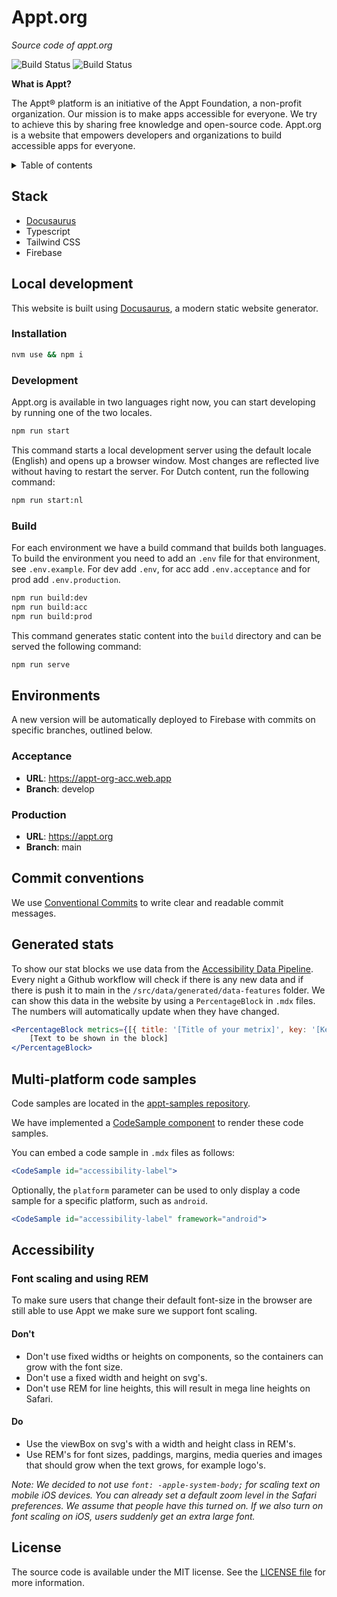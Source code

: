 # Appt.org

*Source code of appt.org*

![Build Status](https://github.com/appt-org/appt-website/actions/workflows/firebase-hosting-push-acc.yml/badge.svg)
![Build Status](https://github.com/appt-org/appt-website/actions/workflows/firebase-hosting-push-prod.yml/badge.svg)

**What is Appt?**

The Appt® platform is an initiative of the Appt Foundation, a non-profit organization. Our mission is to make apps accessible for everyone. We try to achieve this by sharing free knowledge and open-source code. Appt.org is a website that empowers developers and organizations to build accessible apps for everyone.

<details>
<summary>Table of contents</summary>

- [Stack](#stack)
- [Local development](#local-development)
  - [Installation](#installation)
  - [Development](#development)
  - [Build](#build)
- [Environments](#environments)
  - [Acceptance](#acceptance)
  - [Production](#production)
- [Commit conventions](#commit-conventions)
- [Generated stats](#generated-stats)
- [Multi-platform code samples](#multi-platform-code-samples)
- [Accessibility](#accessibility)
  - [Font scaling and using REM](#font-scaling-and-using-rem)
    - [Don't](#dont)
    - [Do](#do)
- [License](#license)
</details>

## Stack

- [Docusaurus](https://docusaurus.io/)
- Typescript
- Tailwind CSS
- Firebase

## Local development

This website is built using [Docusaurus](https://docusaurus.io/), a modern static website generator.

### Installation

```bash
nvm use && npm i
```

### Development

Appt.org is available in two languages right now, you can start developing by running one of the two locales.

```bash
npm run start
```

This command starts a local development server using the default locale (English) and opens up a browser window. Most changes are reflected live without having to restart the server.
For Dutch content, run the following command:

```bash
npm run start:nl
```

### Build

For each environment we have a build command that builds both languages. To build the environment you need to add an `.env` file for that environment, see `.env.example`. For dev add `.env`, for acc add `.env.acceptance` and for prod add `.env.production`.

```bash
npm run build:dev
npm run build:acc
npm run build:prod
```

This command generates static content into the `build` directory and can be served the following command:

```bash
npm run serve
```

## Environments

A new version will be automatically deployed to Firebase with commits on specific branches, outlined below.

### Acceptance

- **URL**: <https://appt-org-acc.web.app>
- **Branch**: develop

### Production

- **URL**: <https://appt.org>
- **Branch**: main

## Commit conventions

We use [Conventional Commits](https://www.conventionalcommits.org/en/v1.0.0/#summary) to write clear and readable commit
messages.

## Generated stats

To show our stat blocks we use data from the [Accessibility Data Pipeline](https://github.com/Q42/accessibility-data-pipeline). Every night a Github workflow will check if there is any new data and if there is push it to main in the `/src/data/generated/data-features` folder. We can show this data in the website by using a `PercentageBlock` in `.mdx` files. The numbers will automatically update when they have changed.

```jsx
<PercentageBlock metrics={[{ title: '[Title of your metrix]', key: '[Key of the metric, for example: android-preference_daytime-night]', isPercentage: true/false }]}>
    [Text to be shown in the block]
</PercentageBlock>
```

## Multi-platform code samples

Code samples are located in the [appt-samples repository](https://github.com/appt-org/appt-samples).

We have implemented a [CodeSample component](/src/components/CodeSample/index.tsx) to render these code samples.

You can embed a code sample in `.mdx` files as follows:

```jsx
<CodeSample id="accessibility-label">
```

Optionally, the `platform` parameter can be used to only display a code sample for a specific platform, such as `android`.

```jsx
<CodeSample id="accessibility-label" framework="android">
```

## Accessibility

### Font scaling and using REM

To make sure users that change their default font-size in the browser are still able to use Appt we make sure we support
font scaling.

#### Don't

- Don't use fixed widths or heights on components, so the containers can grow with the font size.
- Don't use a fixed width and height on svg's.
- Don't use REM for line heights, this will result in mega line heights on Safari.

#### Do

- Use the viewBox on svg's with a width and height class in REM's.
- Use REM's for font sizes, paddings, margins, media queries and images that should grow when the text grows, for example logo's.

*Note: We decided to not use `font: -apple-system-body;` for scaling text on mobile iOS devices. You can already set a
default zoom level in the Safari preferences. We assume that people have this turned on. If we also turn on font scaling
on iOS, users suddenly get an extra large font.*

## License

The source code is available under the MIT license. See the [LICENSE file](./LICENSE) for more information.
